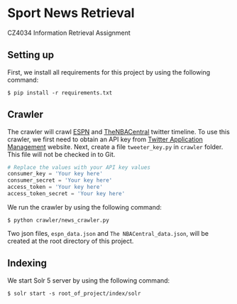 # Sport News Retrieval

CZ4034 Information Retrieval Assignment

## Setting up

First, we install all requirements for this project by using the following command:

```Shell
$ pip install -r requirements.txt
```

## Crawler

The crawler will crawl [ESPN](https://twitter.com/espn?lang=en) and [TheNBACentral](https://twitter.com/TheNBACentral?lang=en) twitter timeline. To use this crawler, we first need to obtain an API key from [Twitter Application Management](https://apps.twitter.com) website. Next, create a file `tweeter_key.py` in `crawler` folder. This file will not be checked in to Git. 

```Python
# Replace the values with your API key values
consumer_key = 'Your key here'
consumer_secret = 'Your key here'
access_token = 'Your key here'
access_token_secret = 'Your key here'
```

We run the crawler by using the following command:

```Shell
$ python crawler/news_crawler.py
```

Two json files, `espn_data.json` and `The NBACentral_data.json`, will be created at the root directory of this project. 

## Indexing

We start Solr 5 server by using the following command:

```Shell
$ solr start -s root_of_project/index/solr
```
